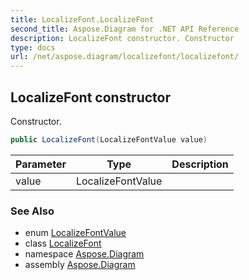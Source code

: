 ```yaml
---
title: LocalizeFont.LocalizeFont
second_title: Aspose.Diagram for .NET API Reference
description: LocalizeFont constructor. Constructor
type: docs
url: /net/aspose.diagram/localizefont/localizefont/
---
```

## LocalizeFont constructor

Constructor.

```csharp
public LocalizeFont(LocalizeFontValue value)
```

| Parameter | Type | Description |
| --- | --- | --- |
| value | LocalizeFontValue |  |

### See Also

* enum [LocalizeFontValue](../../localizefontvalue/)
* class [LocalizeFont](../)
* namespace [Aspose.Diagram](../../localizefont/)
* assembly [Aspose.Diagram](../../../)


